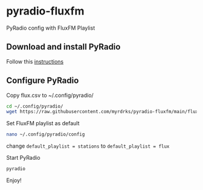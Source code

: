 # pyradio-fluxfm
PyRadio config with FluxFM Playlist

## Download and install PyRadio
Follow this [instructions](https://github.com/coderholic/pyradio#installation)

## Configure PyRadio
Copy flux.csv to ~/.config/pyradio/
```bash
cd ~/.config/pyradio/
wget https://raw.githubusercontent.com/myrdrks/pyradio-fluxfm/main/flux.csv
```
Set FluxFM playlist as default
```bash
nano ~/.config/pyradio/config
```
change ```default_playlist = stations``` to ```default_playlist = flux```

Start PyRadio
```bash
pyradio
```

Enjoy!
